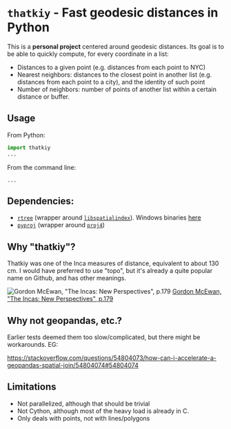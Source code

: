 # `thatkiy` - Fast geodesic distances in Python

This is a **personal project** centered around geodesic distances.
Its goal is to be able to quickly compute, for every coordinate in a list:

- Distances to a given point (e.g. distances from each point to NYC)
- Nearest neighbors: distances to the closest point in another list (e.g. distances from each point to a city), and the identity of such point
- Number of neighbors: number of points of another list within a certain distance or buffer.

## Usage

From Python:

```python
import thatkiy
...
```

From the command line:

```
...
```

## Dependencies:

- [`rtree`](http://toblerity.org/rtree/) (wrapper around [`libspatialindex`](https://libspatialindex.org/)). Windows binaries [here](https://www.lfd.uci.edu/~gohlke/pythonlibs/#rtree)
- [`pyproj`](https://github.com/pyproj4/pyproj) (wrapper around [`proj4`](https://proj4.org/))


## Why "thatkiy"?

Thatkiy was one of the Inca measures of distance, equivalent to about 130 cm.
I would have preferred to use "topo", but it's already a quite popular name on Github, and has other meanings.

![Gordon McEwan, "The Incas: New Perspectives", p.179](incas_new_perspective_mcewan_p179.png)
[Gordon McEwan, "The Incas: New Perspectives", p.179](https://books.google.com/books?id=J3WZuTINl2QC&pg=PA179)


## Why not geopandas, etc.?

Earlier tests deemed them too slow/complicated, but there might be workarounds. EG:

https://stackoverflow.com/questions/54804073/how-can-i-accelerate-a-geopandas-spatial-join/54804074#54804074


## Limitations

- Not parallelized, although that should be trivial
- Not Cython, although most of the heavy load is already in C.
- Only deals with points, not with lines/polygons
